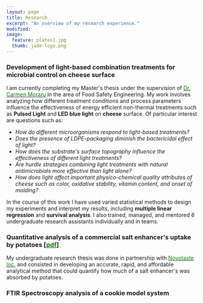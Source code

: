 ```yaml
---
layout: page
title: Research
excerpt: "An overview of my research experience."
modified: 
image: 
  feature: plates1.jpg
  thumb: jade-logo.png
---
```


### Development of light-based combination treatments for microbial control on cheese surface

I am currently completing my Master's thesis under the supervision of [<span style="color:green">Dr. Carmen Moraru</span>](http://blogs.cornell.edu/morarulab/) in the area of Food Safety Engineering. My work involves analyzing how different treatment conditions and process parameters influence the effectiveness of energy efficient non-thermal treatments such as **Pulsed Light** and **LED blue light** on **cheese** surface. Of particular interest are questions such as:  

* *How do different microorganisms respond to light-based treatments?*  
* *Does the presence of LDPE-packaging diminish the bactericidal effect of light?*  
* *How does the substrate's surface topography influence the effectiveness of different light treatments?*  
* *Are hurdle strategies combining light treatments with natural antimicrobials more effective than light alone?*  
* *How does light affect important physico-chemical quality attributes of cheese such as color, oxidative stability, vitamin content, and onset of molding?*  

In the course of this work I have used varied statistical methods to design my experiments and interpret my results, including **multiple linear regression** and **survival analysis**. I also trained, managed, and mentored 6 undergraduate research assistants individually and in teams.   


### Quantitative analysis of a commercial salt enhancer's uptake by potatoes [[<span style="color:green">pdf</span>](https://dl.dropboxusercontent.com/u/51364198/Research%20Report_Jade%20Proulx.pdf)]

My undergraduate research thesis was done in partnership with [<span style="color:green">Novotaste Inc.</span>](http://www.novotaste.com) and consisted in developing an accurate, rapid, and affordable analytical method that could quantify how much of a salt enhancer's was absorbed by potatoes.  

### FTIR Spectroscopy analysis of a cookie model system

